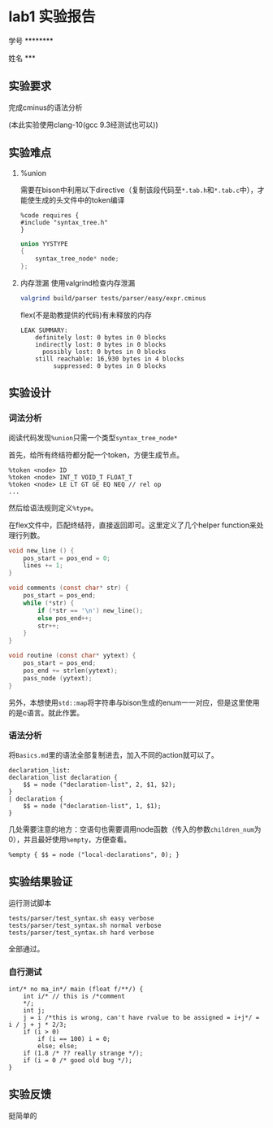 # lab1 实验报告
学号 ********

姓名 ***

## 实验要求
完成cminus的语法分析

(本此实验使用clang-10(gcc 9.3经测试也可以))
## 实验难点
1. %union

    需要在bison中利用以下directive（复制该段代码至`*.tab.h`和`*.tab.c`中），才能使生成的头文件中的token编译
    ```bison
    %code requires {
    #include "syntax_tree.h"
    }
    ```
    ```c
    union YYSTYPE
    {
        syntax_tree_node* node;
    };
    ```

2. 内存泄漏
    使用valgrind检查内存泄漏
    ```bash
    valgrind build/parser tests/parser/easy/expr.cminus
    ```
    flex(不是助教提供的代码)有未释放的内存
    ```
    LEAK SUMMARY:
        definitely lost: 0 bytes in 0 blocks
        indirectly lost: 0 bytes in 0 blocks
          possibly lost: 0 bytes in 0 blocks
        still reachable: 16,930 bytes in 4 blocks
             suppressed: 0 bytes in 0 blocks
    ```
## 实验设计
### 词法分析
阅读代码发现`%union`只需一个类型`syntax_tree_node*`

首先，给所有终结符都分配一个token，方便生成节点。
```bison
%token <node> ID
%token <node> INT_T VOID_T FLOAT_T
%token <node> LE LT GT GE EQ NEQ // rel op
...
```
然后给语法规则定义`%type`。

在flex文件中，匹配终结符，直接返回即可。这里定义了几个helper function来处理行列数。
```c
void new_line () {
    pos_start = pos_end = 0;
    lines += 1;
}

void comments (const char* str) {
    pos_start = pos_end;
    while (*str) {
        if (*str == '\n') new_line();
        else pos_end++;
        str++;
    }
}

void routine (const char* yytext) {
    pos_start = pos_end;
    pos_end += strlen(yytext);
    pass_node (yytext);
}
```
另外，本想使用`std::map`将字符串与bison生成的enum一一对应，但是这里使用的是c语言。就此作罢。
### 语法分析
将`Basics.md`里的语法全部复制进去，加入不同的action就可以了。
```bison
declaration_list:
declaration_list declaration {
    $$ = node ("declaration-list", 2, $1, $2);
}
| declaration {
    $$ = node ("declaration-list", 1, $1);
}

```

几处需要注意的地方：空语句也需要调用node函数（传入的参数`children_num`为0），并且最好使用`%empty`，方便查看。
```bison
%empty { $$ = node ("local-declarations", 0); }
```
## 实验结果验证
运行测试脚本
```
tests/parser/test_syntax.sh easy verbose
tests/parser/test_syntax.sh normal verbose
tests/parser/test_syntax.sh hard verbose
```
全部通过。

### 自行测试
```
int/* no ma_in*/ main (float f/**/) {
    int i/* // this is /*comment
    */;
    int j;
    j = i /*this is wrong, can't have rvalue to be assigned = i+j*/ = i / j + j * 2/3;
    if (i > 0)
        if (i == 100) i = 0;
        else; else;
    if (1.8 /* ?? really strange */);
    if (i = 0 /* good old bug */);
}
```

## 实验反馈
挺简单的
